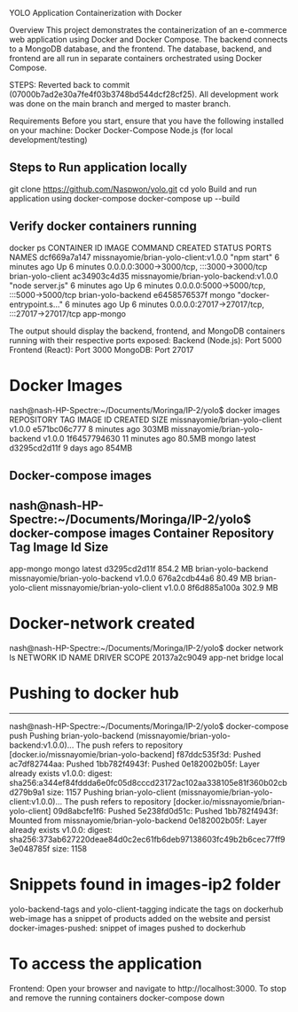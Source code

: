YOLO Application Containerization with Docker

Overview 
This project demonstrates the containerization of an e-commerce web application using Docker and Docker Compose. The backend connects to a MongoDB database, and the frontend. The database, backend, and frontend are all run in separate containers orchestrated using Docker Compose.

STEPS:
Reverted back to commit (07000b7ad2e30a7fe4f03b3748bd544dcf28cf25). All development work was done on the main branch and merged to master branch.

Requirements 
Before you start, ensure that you have the following installed on your machine: 
Docker 
Docker-Compose 
Node.js (for local development/testing)

## Steps to Run application locally
git clone https://github.com/Naspwon/yolo.git 
cd yolo
Build and run application using docker-compose
docker-compose up --build

## Verify docker containers running
docker ps
CONTAINER ID   IMAGE                                   COMMAND                  CREATED         STATUS         PORTS                                                                                      NAMES
dcf669a7a147   missnayomie/brian-yolo-client:v1.0.0    "npm start"              6 minutes ago   Up 6 minutes   0.0.0.0:3000->3000/tcp, :::3000->3000/tcp                                                  brian-yolo-client
ac34903c4d35   missnayomie/brian-yolo-backend:v1.0.0   "node server.js"         6 minutes ago   Up 6 minutes   0.0.0.0:5000->5000/tcp, :::5000->5000/tcp                                                  brian-yolo-backend
e6458576537f   mongo                                   "docker-entrypoint.s…"   6 minutes ago   Up 6 minutes   0.0.0.0:27017->27017/tcp, :::27017->27017/tcp                                              app-mongo

The output should display the backend, frontend, and MongoDB containers running with their respective ports exposed: Backend (Node.js): Port 5000 Frontend (React): Port 3000 MongoDB: Port 27017

# Docker Images
nash@nash-HP-Spectre:~/Documents/Moringa/IP-2/yolo$ docker images
REPOSITORY                       TAG       IMAGE ID       CREATED          SIZE
missnayomie/brian-yolo-client    v1.0.0    e571bc06c777   8 minutes ago    303MB
missnayomie/brian-yolo-backend   v1.0.0    1f6457794630   11 minutes ago   80.5MB
mongo                            latest    d3295cd2d11f   9 days ago       854MB

## Docker-compose images
nash@nash-HP-Spectre:~/Documents/Moringa/IP-2/yolo$ docker-compose images
    Container                  Repository              Tag       Image Id       Size  
--------------------------------------------------------------------------------------
app-mongo            mongo                            latest   d3295cd2d11f   854.2 MB
brian-yolo-backend   missnayomie/brian-yolo-backend   v1.0.0   676a2cdb44a6   80.49 MB
brian-yolo-client    missnayomie/brian-yolo-client    v1.0.0   8f6d885a100a   302.9 MB

# Docker-network created
nash@nash-HP-Spectre:~/Documents/Moringa/IP-2/yolo$ docker network ls
NETWORK ID     NAME              DRIVER    SCOPE
20137a2c9049   app-net           bridge    local

# Pushing to docker hub
-----------------------
nash@nash-HP-Spectre:~/Documents/Moringa/IP-2/yolo$ docker-compose push
Pushing brian-yolo-backend (missnayomie/brian-yolo-backend:v1.0.0)...
The push refers to repository [docker.io/missnayomie/brian-yolo-backend]
f87ddc535f3d: Pushed
ac7df82744aa: Pushed
1bb782f4943f: Pushed
0e182002b05f: Layer already exists
v1.0.0: digest: sha256:a344ef84fddda6e0fc05d8cccd23172ac102aa338105e81f360b02cbd279b9a1 size: 1157
Pushing brian-yolo-client (missnayomie/brian-yolo-client:v1.0.0)...
The push refers to repository [docker.io/missnayomie/brian-yolo-client]
09d8abcfe1f6: Pushed
5e238fd0d51c: Pushed
1bb782f4943f: Mounted from missnayomie/brian-yolo-backend
0e182002b05f: Layer already exists
v1.0.0: digest: sha256:373ab627220deae84d0c2ec61fb6deb97138603fc49b2b6cec77ff93e048785f size: 1158


# Snippets found in images-ip2 folder
yolo-backend-tags and yolo-client-tagging indicate the tags on dockerhub
web-image has a snippet of products added on the website and persist
docker-images-pushed: snippet of images pushed to dockerhub

# To access the application
Frontend: Open your browser and navigate to http://localhost:3000.
To stop and remove the running containers
docker-compose down